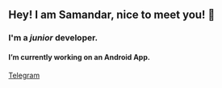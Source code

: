 ## Hey! I am Samandar, nice to meet you! 👋

### I'm a _junior_ developer.
#### I’m currently working on an Android App. 

[Telegram](https://t.me/samandar_turopov "https://t.me/samandar_turopov")
